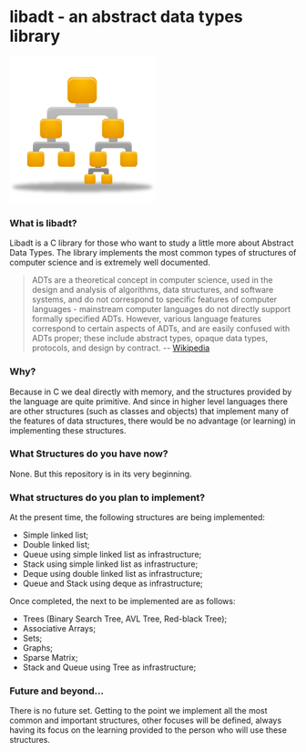 libadt - an abstract data types library
=======================================

![BinaryTree](logo.png)

### What is libadt?

Libadt is a C library for those who want to study a little more about Abstract Data Types. The library implements the most common types of structures of computer science and is extremely well documented.

> ADTs are a theoretical concept in computer science, used in the design and analysis of algorithms, data structures, and software systems, and do not correspond to specific features of computer languages - mainstream computer languages do not directly support formally specified ADTs. However, various language features correspond to certain aspects of ADTs, and are easily confused with ADTs proper; these include abstract types, opaque data types, protocols, and design by contract.
> -- [Wikipedia](http://en.wikipedia.org/wiki/Abstract_data_type)

### Why?

Because in C we deal directly with memory, and the structures provided by the language are quite primitive. And since in higher level languages there are other structures (such as classes and objects) that implement many of the features of data structures, there would be no advantage (or learning) in implementing these structures.

### What Structures do you have now?

None. But this repository is in its very beginning.

### What structures do you plan to implement?

At the present time, the following structures are being implemented:

* Simple linked list;
* Double linked list;
* Queue using simple linked list as infrastructure;
* Stack using simple linked list as infrastructure;
* Deque using double linked list as infrastructure;
* Queue and Stack using deque as infrastructure;

Once completed, the next to be implemented are as follows:

* Trees (Binary Search Tree, AVL Tree, Red-black Tree);
* Associative Arrays;
* Sets;
* Graphs;
* Sparse Matrix;
* Stack and Queue using Tree as infrastructure;

### Future and beyond...

There is no future set. Getting to the point we implement all the most common and important structures, other focuses will be defined, always having its focus on the learning provided to the person who will use these structures.
